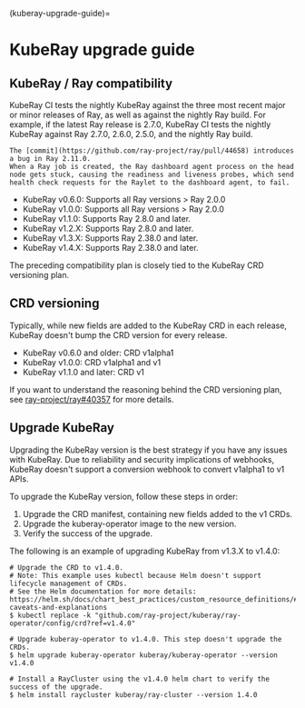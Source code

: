(kuberay-upgrade-guide)=

# KubeRay upgrade guide

## KubeRay / Ray compatibility

KubeRay CI tests the nightly KubeRay against the three most recent major or minor releases of Ray, as well as against the nightly Ray build.
For example, if the latest Ray release is 2.7.0, KubeRay CI tests the nightly KubeRay against Ray 2.7.0, 2.6.0, 2.5.0, and the nightly Ray build.

```{admonition} Don't use Ray versions between 2.11.0 and 2.37.0.
The [commit](https://github.com/ray-project/ray/pull/44658) introduces a bug in Ray 2.11.0.
When a Ray job is created, the Ray dashboard agent process on the head node gets stuck, causing the readiness and liveness probes, which send health check requests for the Raylet to the dashboard agent, to fail.
```

* KubeRay v0.6.0: Supports all Ray versions > Ray 2.0.0
* KubeRay v1.0.0: Supports all Ray versions > Ray 2.0.0
* KubeRay v1.1.0: Supports Ray 2.8.0 and later.
* KubeRay v1.2.X: Supports Ray 2.8.0 and later.
* KubeRay v1.3.X: Supports Ray 2.38.0 and later.
* KubeRay v1.4.X: Supports Ray 2.38.0 and later.

The preceding compatibility plan is closely tied to the KubeRay CRD versioning plan.

## CRD versioning

Typically, while new fields are added to the KubeRay CRD in each release, KubeRay doesn't bump the CRD version for every release.

* KubeRay v0.6.0 and older: CRD v1alpha1
* KubeRay v1.0.0: CRD v1alpha1 and v1
* KubeRay v1.1.0 and later: CRD v1

If you want to understand the reasoning behind the CRD versioning plan, see [ray-project/ray#40357](https://github.com/ray-project/ray/pull/40357) for more details.

## Upgrade KubeRay

Upgrading the KubeRay version is the best strategy if you have any issues with KubeRay.
Due to reliability and security implications of webhooks, KubeRay doesn't support a conversion webhook to convert v1alpha1 to v1 APIs.

To upgrade the KubeRay version, follow these steps in order:
1. Upgrade the CRD manifest, containing new fields added to the v1 CRDs.
2. Upgrade the kuberay-operator image to the new version.
3. Verify the success of the upgrade.

The following is an example of upgrading KubeRay from v1.3.X to v1.4.0:
```
# Upgrade the CRD to v1.4.0.
# Note: This example uses kubectl because Helm doesn't support lifecycle management of CRDs.
# See the Helm documentation for more details: https://helm.sh/docs/chart_best_practices/custom_resource_definitions/#some-caveats-and-explanations
$ kubectl replace -k "github.com/ray-project/kuberay/ray-operator/config/crd?ref=v1.4.0"

# Upgrade kuberay-operator to v1.4.0. This step doesn't upgrade the CRDs.
$ helm upgrade kuberay-operator kuberay/kuberay-operator --version v1.4.0

# Install a RayCluster using the v1.4.0 helm chart to verify the success of the upgrade.
$ helm install raycluster kuberay/ray-cluster --version 1.4.0
```
